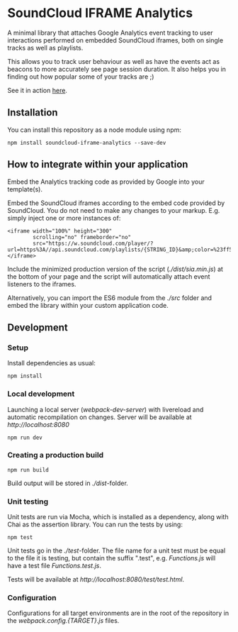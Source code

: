 SoundCloud IFRAME Analytics
===========================

A minimal library that attaches Google Analytics event tracking to user interactions
performed on embedded SoundCloud iframes, both on single tracks as well as playlists.

This allows you to track user behaviour as well as have the events act as beacons to
more accurately see page session duration. It also helps you in finding out how popular
some of your tracks are ;)

See it in action [here](http://rawgit.com/igorski/soundcloud-iframe-analytics/master/dist/index.html).

## Installation

You can install this repository as a node module using npm:

    npm install soundcloud-iframe-analytics --save-dev

## How to integrate within your application

Embed the Analytics tracking code as provided by Google into your template(s).

Embed the SoundCloud iframes according to the embed code provided by SoundCloud. You do not need to make
any changes to your markup. E.g. simply inject one or more instances of:

    <iframe width="100%" height="300"
            scrolling="no" frameborder="no"
            src="https://w.soundcloud.com/player/?url=https%3A//api.soundcloud.com/playlists/{STRING_ID}&amp;color=%23ff5500&amp;auto_play=false&amp;hide_related=false&amp;show_comments=true&amp;show_user=true&amp;show_reposts=false&amp;show_teaser=true">
    </iframe>

Include the minimized production version of the script (_./dist/sia.min.js_) at the bottom of your page
and the script will automatically attach event listeners to the iframes.

Alternatively, you can import the ES6 module from the _./src_ folder and embed the library
within your custom application code.

## Development

### Setup

Install dependencies as usual:

    npm install

### Local development

Launching a local server (_webpack-dev-server_) with livereload and
automatic recompilation on changes. Server will be available at
_http://localhost:8080_

    npm run dev

### Creating a production build

    npm run build

Build output will be stored in _./dist_-folder.

### Unit testing

Unit tests are run via Mocha, which is installed as a dependency, along
with Chai as the assertion library. You can run the tests by using:

    npm test

Unit tests go in the _./test_-folder. The file name for a unit test must
be equal to the file it is testing, but contain the suffix ".test",
e.g. _Functions.js_ will have a test file _Functions.test.js_.

Tests will be available at _http://localhost:8080/test/test.html_.

### Configuration

Configurations for all target environments are in the root of the
repository in the _webpack.config.{TARGET}.js_ files.
